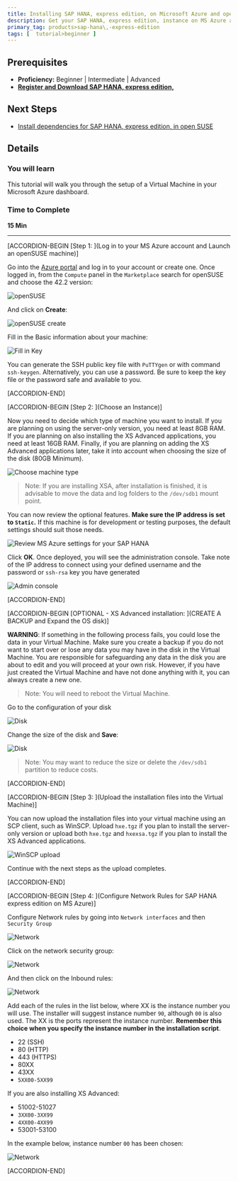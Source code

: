 ```yaml
---
title: Installing SAP HANA, express edition, on Microsoft Azure and openSUSE
description: Get your SAP HANA, express edition, instance on MS Azure and openSUSE
primary_tag: products>sap-hana\,-express-edition
tags: [  tutorial>beginner ]
---
```


## Prerequisites  
 - **Proficiency:** Beginner | Intermediate | Advanced
 - [**Register and Download SAP HANA, express edition,**](https://developers.sap.com/topics/sap-hana-express.html)


## Next Steps
- [Install dependencies for SAP HANA, express edition, in open SUSE](https://developers.sap.com/tutorials/hxe-azure-opensuse-dependencies.html)


## Details
### You will learn  
This tutorial will walk you through the setup of a Virtual Machine in your Microsoft Azure dashboard.

### Time to Complete
**15 Min**

---

[ACCORDION-BEGIN [Step 1: ](Log in to your MS Azure account and Launch an openSUSE machine)]

Go into the [Azure portal](https://portal.azure.com/) and log in to your account or create one. Once logged in, from the `Compute` panel in the `Marketplace` search for openSUSE and choose the 42.2 version:

![openSUSE](1.png)

And click on **Create**:

![openSUSE create](2.png)

Fill in the Basic information about your machine:

![Fill in Key](3.png)

You can generate the SSH public key file with `PuTTYgen` or with command `ssh-keygen`. Alternatively, you can use a password. Be sure to keep the key file or the password safe and available to you.


[ACCORDION-END]

[ACCORDION-BEGIN [Step 2: ](Choose an Instance)]

Now you need to decide which type of machine you want to install. If you are planning on using the server-only version, you need at least 8GB RAM. If you are planning on also installing the XS Advanced applications, you need at least 16GB RAM. Finally, if you are planning on adding the XS Advanced applications later, take it into account when choosing the size of the disk (80GB Minimum).

![Choose machine type](4.png)

>Note: If you are installing XSA, after installation is finished, it is advisable to move the data and log folders to the `/dev/sdb1` mount point.

You can now review the optional features. **Make sure the IP address is set to `Static`.** If this machine is for development or testing purposes, the default settings should suit those needs.

![Review MS Azure settings for your SAP HANA](5.png)

Click **OK**. Once deployed, you will see the administration console. Take note of the IP address to connect using your defined username and the password or `ssh-rsa` key you have generated

![Admin console](6.png)


[ACCORDION-END]

[ACCORDION-BEGIN [OPTIONAL - XS Advanced installation: ](CREATE A BACKUP and Expand the OS disk)]

**WARNING**: If something in the following process fails, you could lose the data in your Virtual Machine. Make sure you create a backup if you do not want to start over or lose any data you may have in the disk in the Virtual Machine. You are responsible for safeguarding any data in the disk you are about to edit and you will proceed at your own risk. However, if you have just created the Virtual Machine and have not done anything with it, you can always create a new one.

>Note: You will need to reboot the Virtual Machine.

Go to the configuration of your disk

![Disk](13.png)

Change the size of the disk and **Save**:

![Disk](14.png)


>Note: You may want to reduce the size or delete the `/dev/sdb1` partition to reduce costs.


[ACCORDION-END]


[ACCORDION-BEGIN [Step 3: ](Upload the installation files into the Virtual Machine)]

You can now upload the installation files into your virtual machine using an SCP client, such as WinSCP. Upload `hxe.tgz` if you plan to install the server-only version or upload both `hxe.tgz` and `hxexsa.tgz` if you plan to install the XS Advanced applications.

![WinSCP upload](8.png)

Continue with the next steps as the upload completes.


[ACCORDION-END]

[ACCORDION-BEGIN [Step 4: ](Configure Network Rules for SAP HANA express edition on MS Azure)]

Configure Network rules by going into `Network interfaces` and then `Security Group`

![Network](9.png)

Click on the network security group:

![Network](10.png)

And then click on the Inbound rules:

![Network](11.png)

Add each of the rules in the list below, where XX is the instance number you will use. The installer will suggest instance number `90`, although `00` is also used. The XX is the ports represent the instance number. **Remember this choice when you specify the instance number in the installation script**.

- 22 (SSH)
- 80 (HTTP)
- 443 (HTTPS)
- 80XX
- 43XX
- `5XX00-5XX99`

If you are also installing XS Advanced:
- 51002-51027
- `3XX00-3XX99`
- `4XX00-4XX99`
- 53001-53100

In the example below, instance number `00` has been chosen:

![Network](12.png)


[ACCORDION-END]
